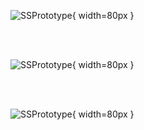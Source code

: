 ![SSPrototype](https://gitlab.com/worawit1/SSPrototype/raw/master/Assets/images/VideoPlaying1View.png){ width=80px }

<br><br>

![SSPrototype](https://gitlab.com/worawit1/SSPrototype/raw/master/Assets/images/VideoPlaying2View.png){ width=80px }

<br><br>

![SSPrototype](https://gitlab.com/worawit1/SSPrototype/raw/master/Assets/images/VideoPlaying3View.png){ width=80px }
